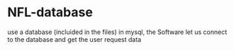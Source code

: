 # NFL-database

use a database (incluided in the files) in mysql,
the Software let us connect to the database and get the user request  data 
